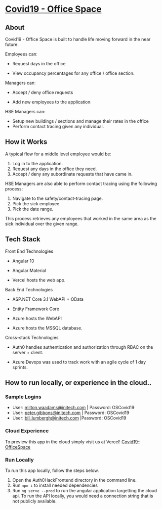 # [Covid19 - Office Space](https://auth0-hack2020.vercel.app/)

## About

Covid19 - Office Space is built to handle life moving forward in the near future.

Employees can:

- Request days in the office

- View occupancy percentages for any office / office section.

Managers can:

- Accept / deny office requests

- Add new employees to the application

HSE Managers can:

- Setup new buildings / sections and manage their rates in the office
- Perform contact tracing given any individual.


## How it Works

A typical flow for a middle level employee would be:

1. Log in to the application.
1. Request any days in the office they need.
1. Accept / deny any subordinate requests that have came in.

HSE Managers are also able to perform contact tracing using the following process:

1. Navigate to the safety/contact-tracing page.
1. Pick the sick employee
1. Pick the date range.

This process retrieves any employees that worked in the same area as the sick individual over the given range.

## Tech Stack

Front End Technologies

- Angular 10

- Angular Material

- Vercel hosts the web app.

Back End Technologies

- ASP.NET Core 3.1 WebAPI + OData

- Entity Framework Core

- Azure hosts the WebAPI

- Azure hosts the MSSQL database.

Cross-stack Technologies

- Auth0 handles authentication and authorization through RBAC on the server + client.

- Azure Devops was used to track work with an agile cycle of 1 day sprints.

## How to run locally, or experience in the cloud..

### Sample Logins

- User: milton.waadams@initech.com | Password: OSCovid19
- User: peter.gibbons@initech.com | Password: OSCovid19
- User: bill.lumbergh@initech.com |Password: OSCovid19

### Cloud Experience

To preview this app in the cloud simply visit us at Vercel! [Covid19-OfficeSpace](https://auth0-hack2020.vercel.app/)

### Run Locally

To run this app locally, follow the steps below.

1. Open the Auth0HackFrontend directory in the command line.
1. Run `npm i` to install needed dependencies
1. Run `ng serve --prod` to run the angular application targetting the cloud api. To run the API locally, you would need a connection string that is not publicly available.